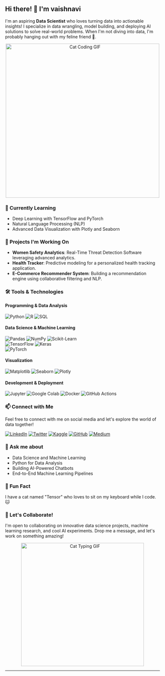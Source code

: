 ## Hi there! 👋 I'm vaishnavi

I'm an aspiring **Data Scientist** who loves turning data into actionable insights! I specialize in data wrangling, model building, and deploying AI solutions to solve real-world problems. When I'm not diving into data, I'm probably hanging out with my feline friend 🐾.

<p align="center">
  <img src="https://media.giphy.com/media/JIX9t2j0ZTN9S/giphy.gif" alt="Cat Coding GIF" width="500"/>
</p>

### 🌱 Currently Learning
- Deep Learning with TensorFlow and PyTorch
- Natural Language Processing (NLP)
- Advanced Data Visualization with Plotly and Seaborn

### 🔭 Projects I'm Working On
- **Women Safety Analytics**: Real-Time Threat Detection Software leveraging advanced analytics.
- **Health Tracker**: Predictive modeling for a personalized health tracking application.
- **E-Commerce Recommender System**: Building a recommendation engine using collaborative filtering and NLP.

### 🛠️ Tools & Technologies
#### Programming & Data Analysis
![Python](https://img.shields.io/badge/-Python-3776AB?style=flat-square&logo=python&logoColor=white) 
![R](https://img.shields.io/badge/-R-276DC3?style=flat-square&logo=r&logoColor=white) 
![SQL](https://img.shields.io/badge/-SQL-4479A1?style=flat-square&logo=postgresql&logoColor=white) 

#### Data Science & Machine Learning
![Pandas](https://img.shields.io/badge/-Pandas-150458?style=flat-square&logo=pandas&logoColor=white) 
![NumPy](https://img.shields.io/badge/-NumPy-013243?style=flat-square&logo=numpy&logoColor=white)
![Scikit-Learn](https://img.shields.io/badge/-Scikit%20Learn-F7931E?style=flat-square&logo=scikit-learn&logoColor=white)  
![TensorFlow](https://img.shields.io/badge/-TensorFlow-FF6F00?style=flat-square&logo=tensorflow&logoColor=white)
![Keras](https://img.shields.io/badge/-Keras-D00000?style=flat-square&logo=keras&logoColor=white)  
![PyTorch](https://img.shields.io/badge/-PyTorch-EE4C2C?style=flat-square&logo=pytorch&logoColor=white)

#### Visualization
![Matplotlib](https://img.shields.io/badge/-Matplotlib-11557C?style=flat-square&logo=plotly&logoColor=white)
![Seaborn](https://img.shields.io/badge/-Seaborn-3776AB?style=flat-square&logo=python&logoColor=white)
![Plotly](https://img.shields.io/badge/-Plotly-3F4F75?style=flat-square&logo=plotly&logoColor=white)

#### Development & Deployment
![Jupyter](https://img.shields.io/badge/-Jupyter-F37626?style=flat-square&logo=jupyter&logoColor=white) 
![Google Colab](https://img.shields.io/badge/-Google%20Colab-F9AB00?style=flat-square&logo=google-colab&logoColor=white)
![Docker](https://img.shields.io/badge/-Docker-2496ED?style=flat-square&logo=docker&logoColor=white)
![GitHub Actions](https://img.shields.io/badge/-GitHub%20Actions-2088FF?style=flat-square&logo=github-actions&logoColor=white)

### 📫 Connect with Me
Feel free to connect with me on social media and let's explore the world of data together!

[![LinkedIn](https://img.shields.io/badge/-LinkedIn-0077B5?style=flat-square&logo=linkedin&logoColor=white)](https://www.linkedin.com/in/yourusername)
[![Twitter](https://img.shields.io/badge/-Twitter-1DA1F2?style=flat-square&logo=twitter&logoColor=white)](https://twitter.com/yourusername)
[![Kaggle](https://img.shields.io/badge/-Kaggle-20BEFF?style=flat-square&logo=kaggle&logoColor=white)](https://www.kaggle.com/yourusername)
[![GitHub](https://img.shields.io/badge/-GitHub-181717?style=flat-square&logo=github&logoColor=white)](https://github.com/yourusername)
[![Medium](https://img.shields.io/badge/-Medium-000000?style=flat-square&logo=medium&logoColor=white)](https://medium.com/@yourusername)

### 💬 Ask me about
- Data Science and Machine Learning
- Python for Data Analysis
- Building AI-Powered Chatbots
- End-to-End Machine Learning Pipelines

### 🐾 Fun Fact
I have a cat named "Tensor" who loves to sit on my keyboard while I code. 🐱

### 🤝 Let's Collaborate!
I'm open to collaborating on innovative data science projects, machine learning research, and cool AI experiments. Drop me a message, and let's work on something amazing!

<p align="center">
  <img src="https://media.giphy.com/media/mlvseq9yvZhba/giphy.gif" alt="Cat Typing GIF" width="400"/>
</p>

---

